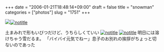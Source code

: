 +++
date = "2006-01-21T18:48:14+09:00"
draft = false
title = "snowman"
categories = ["photos"]
slug = "1751"
+++

<img src="http://hbkr.org/images/dailyicons/photo.gif" class="thumb-img"><a href="http://www.flickr.com/photos/h-b-k-r/89206372/" target="_blank"><img src="http://static.flickr.com/32/89206372_2b7ec0cf57.jpg" class="photoen" alt="notitle"  /></a>

<!--more-->
土まみれで形もいびつだけど、うちらしくていい
<a href="http://www.flickr.com/photos/h-b-k-r/89232425/" target="_blank"><img src="http://static.flickr.com/13/89232425_5f9d43c71b.jpg" class="photoen" alt="notitle"  /></a>
<a href="http://www.flickr.com/photos/h-b-k-r/89267268/" target="_blank"><img src="http://static.flickr.com/42/89267268_9cd5672a8c.jpg" class="photoen" alt="notitle"  /></a>
明日には溶けちゃう雪だるま。
「バイバイ元気でねー」息子のお別れの挨拶がちょっと切ないのであった
